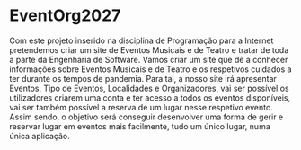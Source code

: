 # EventOrg2027

Com este projeto inserido na disciplina de Programação para a Internet pretendemos criar um site de Eventos Musicais e de Teatro e tratar de toda a parte da Engenharia de Software.
Vamos criar um site que dê a conhecer informações sobre Eventos Musicais e de Teatro e os respetivos cuidados a ter durante os tempos de pandemia.
Para tal, a nosso site irá apresentar Eventos, Tipo de Eventos, Localidades e Organizadores, vai ser possível os utilizadores criarem uma conta e ter acesso a todos os eventos disponíveis, vai ser também possível a reserva de um lugar nesse respetivo evento.
Assim sendo, o objetivo será conseguir desenvolver uma forma de gerir e reservar lugar em eventos mais facilmente, tudo um único lugar, numa única aplicação.

